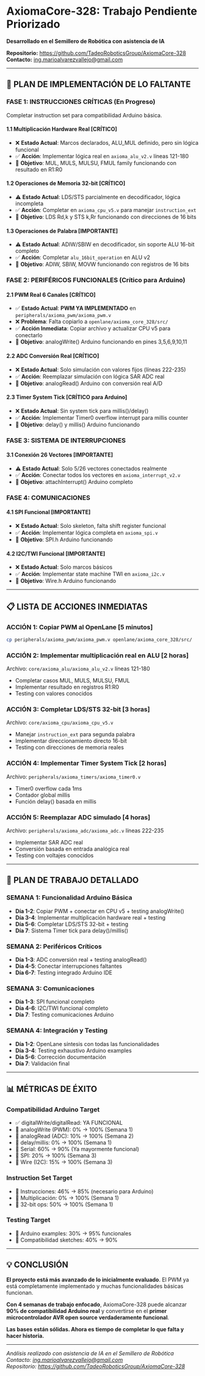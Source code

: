 # AxiomaCore-328: Trabajo Pendiente Priorizado
**Desarrollado en el Semillero de Robótica con asistencia de IA**

**Repositorio:** https://github.com/TadeoRoboticsGroup/AxiomaCore-328  
**Contacto:** ing.marioalvarezvallejo@gmail.com  

---

## 🎯 PLAN DE IMPLEMENTACIÓN DE LO FALTANTE

### **FASE 1: INSTRUCCIONES CRÍTICAS (En Progreso)**
Completar instruction set para compatibilidad Arduino básica.

#### **1.1 Multiplicación Hardware Real [CRÍTICO]**
- ❌ **Estado Actual**: Marcos declarados, ALU_MUL definido, pero sin lógica funcional
- ✅ **Acción**: Implementar lógica real en `axioma_alu_v2.v` líneas 121-180
- 🎯 **Objetivo**: MUL, MULS, MULSU, FMUL family funcionando con resultado en R1:R0

#### **1.2 Operaciones de Memoria 32-bit [CRÍTICO]**
- ⚠️ **Estado Actual**: LDS/STS parcialmente en decodificador, lógica incompleta
- ✅ **Acción**: Completar en `axioma_cpu_v5.v` para manejar `instruction_ext`
- 🎯 **Objetivo**: LDS Rd,k y STS k,Rr funcionando con direcciones de 16 bits

#### **1.3 Operaciones de Palabra [IMPORTANTE]**
- ⚠️ **Estado Actual**: ADIW/SBIW en decodificador, sin soporte ALU 16-bit completo
- ✅ **Acción**: Completar `alu_16bit_operation` en ALU v2
- 🎯 **Objetivo**: ADIW, SBIW, MOVW funcionando con registros de 16 bits

### **FASE 2: PERIFÉRICOS FUNCIONALES (Crítico para Arduino)**

#### **2.1 PWM Real 6 Canales [CRÍTICO]**
- ✅ **Estado Actual**: **PWM YA IMPLEMENTADO** en `peripherals/axioma_pwm/axioma_pwm.v`
- ❌ **Problema**: Falta copiarlo a `openlane/axioma_core_328/src/`
- ✅ **Acción Inmediata**: Copiar archivo y actualizar CPU v5 para conectarlo
- 🎯 **Objetivo**: analogWrite() Arduino funcionando en pines 3,5,6,9,10,11

#### **2.2 ADC Conversión Real [CRÍTICO]**
- ❌ **Estado Actual**: Solo simulación con valores fijos (líneas 222-235)
- ✅ **Acción**: Reemplazar simulación con lógica SAR ADC real
- 🎯 **Objetivo**: analogRead() Arduino con conversión real A/D

#### **2.3 Timer System Tick [CRÍTICO para Arduino]**
- ❌ **Estado Actual**: Sin system tick para millis()/delay()
- ✅ **Acción**: Implementar Timer0 overflow interrupt para millis counter
- 🎯 **Objetivo**: delay() y millis() Arduino funcionando

### **FASE 3: SISTEMA DE INTERRUPCIONES**

#### **3.1 Conexión 26 Vectores [IMPORTANTE]**
- ⚠️ **Estado Actual**: Solo 5/26 vectores conectados realmente
- ✅ **Acción**: Conectar todos los vectores en `axioma_interrupt_v2.v`
- 🎯 **Objetivo**: attachInterrupt() Arduino completo

### **FASE 4: COMUNICACIONES**

#### **4.1 SPI Funcional [IMPORTANTE]**
- ❌ **Estado Actual**: Solo skeleton, falta shift register funcional
- ✅ **Acción**: Implementar lógica completa en `axioma_spi.v`
- 🎯 **Objetivo**: SPI.h Arduino funcionando

#### **4.2 I2C/TWI Funcional [IMPORTANTE]**
- ❌ **Estado Actual**: Solo marcos básicos
- ✅ **Acción**: Implementar state machine TWI en `axioma_i2c.v`
- 🎯 **Objetivo**: Wire.h Arduino funcionando

---

## 📋 LISTA DE ACCIONES INMEDIATAS

### **ACCIÓN 1: Copiar PWM al OpenLane [5 minutos]**
```bash
cp peripherals/axioma_pwm/axioma_pwm.v openlane/axioma_core_328/src/
```

### **ACCIÓN 2: Implementar multiplicación real en ALU [2 horas]**
Archivo: `core/axioma_alu/axioma_alu_v2.v` líneas 121-180
- Completar casos MUL, MULS, MULSU, FMUL
- Implementar resultado en registros R1:R0
- Testing con valores conocidos

### **ACCIÓN 3: Completar LDS/STS 32-bit [3 horas]**
Archivo: `core/axioma_cpu/axioma_cpu_v5.v`
- Manejar `instruction_ext` para segunda palabra
- Implementar direccionamiento directo 16-bit
- Testing con direcciones de memoria reales

### **ACCIÓN 4: Implementar Timer System Tick [2 horas]**
Archivo: `peripherals/axioma_timers/axioma_timer0.v`
- Timer0 overflow cada 1ms
- Contador global millis
- Función delay() basada en millis

### **ACCIÓN 5: Reemplazar ADC simulado [4 horas]**
Archivo: `peripherals/axioma_adc/axioma_adc.v` líneas 222-235
- Implementar SAR ADC real
- Conversión basada en entrada analógica real
- Testing con voltajes conocidos

---

## 🔧 PLAN DE TRABAJO DETALLADO

### **SEMANA 1: Funcionalidad Arduino Básica**
- **Día 1-2**: Copiar PWM + conectar en CPU v5 + testing analogWrite()
- **Día 3-4**: Implementar multiplicación hardware real + testing
- **Día 5-6**: Completar LDS/STS 32-bit + testing
- **Día 7**: Sistema Timer tick para delay()/millis()

### **SEMANA 2: Periféricos Críticos**
- **Día 1-3**: ADC conversión real + testing analogRead()
- **Día 4-5**: Conectar interrupciones faltantes
- **Día 6-7**: Testing integrado Arduino IDE

### **SEMANA 3: Comunicaciones**
- **Día 1-3**: SPI funcional completo
- **Día 4-6**: I2C/TWI funcional completo
- **Día 7**: Testing comunicaciones Arduino

### **SEMANA 4: Integración y Testing**
- **Día 1-2**: OpenLane síntesis con todas las funcionalidades
- **Día 3-4**: Testing exhaustivo Arduino examples
- **Día 5-6**: Corrección documentación
- **Día 7**: Validación final

---

## 📊 MÉTRICAS DE ÉXITO

### **Compatibilidad Arduino Target**
- ✅ digitalWrite/digitalRead: YA FUNCIONAL
- 🎯 analogWrite (PWM): 0% → 100% (Semana 1)
- 🎯 analogRead (ADC): 10% → 100% (Semana 2) 
- 🎯 delay/millis: 0% → 100% (Semana 1)
- 🎯 Serial: 60% → 90% (Ya mayormente funcional)
- 🎯 SPI: 20% → 100% (Semana 3)
- 🎯 Wire (I2C): 15% → 100% (Semana 3)

### **Instruction Set Target**
- 🎯 Instrucciones: 46% → 85% (necesario para Arduino)
- 🎯 Multiplicación: 0% → 100% (Semana 1)
- 🎯 32-bit ops: 50% → 100% (Semana 1)

### **Testing Target**
- 🎯 Arduino examples: 30% → 95% funcionales
- 🎯 Compatibilidad sketches: 40% → 90%

---

## 💡 CONCLUSIÓN

**El proyecto está más avanzado de lo inicialmente evaluado**. El PWM ya está completamente implementado y muchas funcionalidades básicas funcionan. 

**Con 4 semanas de trabajo enfocado**, AxiomaCore-328 puede alcanzar **90% de compatibilidad Arduino real** y convertirse en el **primer microcontrolador AVR open source verdaderamente funcional**.

**Las bases están sólidas. Ahora es tiempo de completar lo que falta y hacer historia.**

---

*Análisis realizado con asistencia de IA en el Semillero de Robótica*  
*Contacto: ing.marioalvarezvallejo@gmail.com*  
*Repositorio: https://github.com/TadeoRoboticsGroup/AxiomaCore-328*